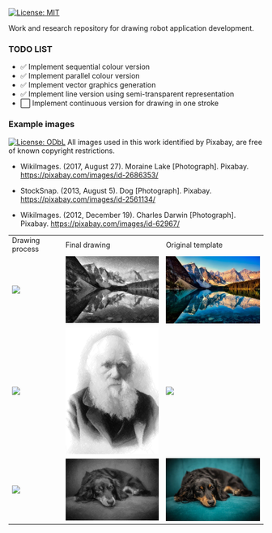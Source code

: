 
[![License: MIT](https://img.shields.io/badge/License-MIT-green.svg)](https://opensource.org/licenses/MIT)

Work and research repository for drawing robot application development.

### TODO LIST ###

- :white_check_mark: Implement sequential colour version
- :white_check_mark: Implement parallel colour version 
- :white_check_mark: Implement vector graphics generation 
- :white_check_mark: Implement line version using semi-transparent representation
- :white_large_square: Implement continuous version for drawing in one stroke

### Example images ###
[![License: ODbL](https://img.shields.io/badge/License-PDDL-brightgreen.svg)](https://opendatacommons.org/licenses/pddl/) All images used in this work identified by Pixabay, are free of known copyright restrictions.

* WikiImages. (2017, August 27). Moraine Lake [Photograph]. Pixabay.
https://pixabay.com/images/id-2686353/

* StockSnap. (2013, August 5). Dog [Photograph]. Pixabay.
https://pixabay.com/images/id-2561134/

* WikiImages. (2012, December 19). Charles Darwin [Photograph]. Pixabay.
https://pixabay.com/images/id-62967/

<table>
  <tr>
    <td>Drawing process</td>
     <td>Final drawing</td>
     <td>Original template</td>
  </tr>
  <tr>
    <td valign="center"><img src="results/moraine_lake_2021-10-06_19.36.54.329515.gif?raw=true"></td>
    <td valign="center"><img src="results/moraine_lake_2021-10-06_19.36.54.329515.png"></td>
    <td valign="center"><img src="images/moraine_lake.jpg" width="256"></td>
  </tr>
  <tr>
    <td valign="center"><img src="results/Darwin_enhanced_2021-10-06_19.19.30.457892.gif?raw=true"></td>
    <td valign="center"><img src="results/Darwin_enhanced_2021-10-06_19.19.30.457892.png"></td>
    <td valign="center"><img src="images/Darwin_enhanced.jpg" width="256"></td>
  </tr>
  <tr>
    <td valign="center"><img src="results/dog_2021-10-06_18.54.53.204008.gif?raw=true"></td>
    <td valign="center"><img src="results/dog_2021-10-06_18.54.53.204008.png"></td>
    <td valign="center"><img src="images/dog.jpg" width="256"></td>
  </tr>
 </table>

